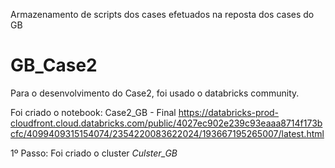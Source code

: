
Armazenamento de scripts dos cases efetuados na reposta dos cases do GB

# GB_Case2
Para o desenvolvimento do Case2, foi usado o databricks community.

Foi criado o notebook: Case2_GB - Final
https://databricks-prod-cloudfront.cloud.databricks.com/public/4027ec902e239c93eaaa8714f173bcfc/4099409315154074/2354220083622024/193667195265007/latest.html

1º Passo: Foi criado o cluster *Culster_GB*
